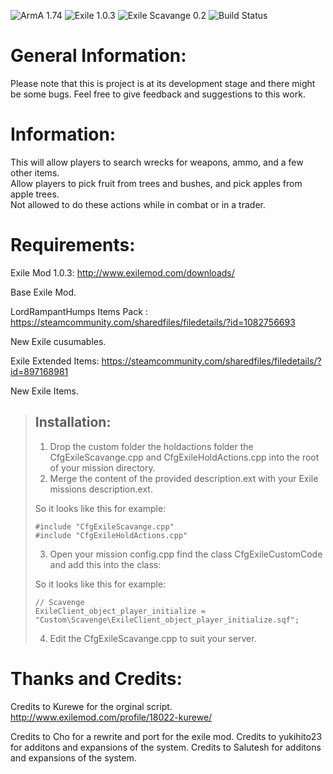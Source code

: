![ArmA 1.74](https://img.shields.io/badge/Arma-1.74-blue.svg) ![Exile 1.0.3](https://img.shields.io/badge/Exile-1.0.3-C72651.svg) ![Exile Scavange 0.2](https://img.shields.io/badge/Exile%20Scavange-0.2%20Alpha-orange.svg) ![Build Status](https://img.shields.io/badge/build-passing-brightgreen.svg)

# General Information:
Please note that this is project is at its development stage and there might be some bugs.
Feel free to give feedback and suggestions to this work.

# Information:
This will allow players to search wrecks for weapons, ammo, and a few other items. </br>
Allow players to pick fruit from trees and bushes, and pick apples from apple trees.</br>
Not allowed to do these actions while in combat or in a trader.


# Requirements:
Exile Mod 1.0.3: http://www.exilemod.com/downloads/

Base Exile Mod.

LordRampantHumps Items Pack : https://steamcommunity.com/sharedfiles/filedetails/?id=1082756693

New Exile cusumables.

Exile Extended Items: https://steamcommunity.com/sharedfiles/filedetails/?id=897168981

New Exile Items.


> ## Installation:
> 
> 1.	Drop the custom folder the holdactions folder the CfgExileScavange.cpp and CfgExileHoldActions.cpp into the root of your mission directory.
> 2.	Merge the content of the provided description.ext with your Exile missions description.ext.
>
> So it looks like this for example:
>
>	  #include "CfgExileScavange.cpp"
>	  #include "CfgExileHoldActions.cpp"
>
> 3.	Open your mission config.cpp find the class CfgExileCustomCode and add this into the class:
>
> So it looks like this for example:
>
>	  // Scavenge
>     ExileClient_object_player_initialize = "Custom\Scavenge\ExileClient_object_player_initialize.sqf";	
>
>
> 4.	Edit the CfgExileScavange.cpp to suit your server.
>

# Thanks and Credits:
Credits to Kurewe for the orginal script.
http://www.exilemod.com/profile/18022-kurewe/

Credits to Cho for a rewrite and port for the exile mod.
Credits to yukihito23 for additons and expansions of the system.
Credits to Salutesh for additons and expansions of the system.
